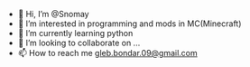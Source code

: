 - 👋 Hi, I’m @Snomay
- 👀 I’m interested in programming and mods in MC(Minecraft)
- 🌱 I’m currently learning python 
- 💞️ I’m looking to collaborate on ...
- 📫 How to reach me gleb.bondar.09@gmail.com

<!---
Snomay/Snomay is a ✨ special ✨ repository because its `README.md` (this file) appears on your GitHub profile.
You can click the Preview link to take a look at your changes.
--->
